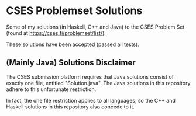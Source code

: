 # CSES Problemset Solutions
Some of my solutions (in Haskell, C++ and Java) to the CSES Problem Set (found at https://cses.fi/problemset/list/).

These solutions have been accepted (passed all tests). 

## (Mainly Java) Solutions Disclaimer

The CSES submission platform requires that Java solutions consist of exactly one file, entitled "Solution.java". The Java solutions in this repository adhere to this unfortunate restriction. 

In fact, the one file restriction applies to all languages, so the C++ and Haskell solutions in this repository also concede to it.
